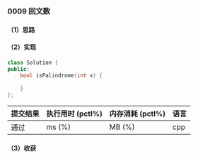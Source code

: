 ### 0009 回文数

#### （1）思路

#### （2）实现

```cpp
class Solution {
public:
    bool isPalindrome(int x) {

    }
};
```

| 提交结果 | 执行用时 (pctl%) | 内存消耗 (pctl%) | 语言 |
|:---------|:-----------------|:-----------------|:-----|
| 通过     |  ms (%)   |  MB (%)  | cpp  |

#### （3）收获
